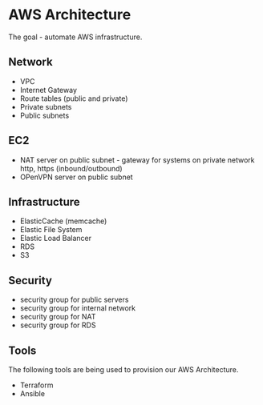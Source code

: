# AWS Architecture

The goal - automate AWS infrastructure.

## Network

- VPC
- Internet Gateway
- Route tables (public and private)
- Private subnets
- Public subnets

## EC2

- NAT server on public subnet - gateway for systems on private network http, https (inbound/outbound)
- OPenVPN server on public subnet

## Infrastructure

- ElasticCache (memcache)
- Elastic File System
- Elastic Load Balancer
- RDS
- S3

## Security

- security group for public servers
- security group for internal network
- security group for NAT
- security group for RDS

## Tools
The following tools are being used to provision our AWS Architecture.

- Terraform
- Ansible

